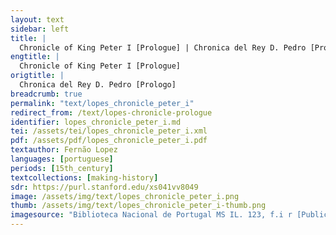 ```yaml
---
layout: text
sidebar: left
title: |
  Chronicle of King Peter I [Prologue] | Chronica del Rey D. Pedro [Prologo]
engtitle: |
  Chronicle of King Peter I [Prologue]
origtitle: |
  Chronica del Rey D. Pedro [Prologo]
breadcrumb: true
permalink: "text/lopes_chronicle_peter_i"
redirect_from: /text/lopes-chronicle-prologue
identifier: lopes_chronicle_peter_i.md
tei: /assets/tei/lopes_chronicle_peter_i.xml
pdf: /assets/pdf/lopes_chronicle_peter_i.pdf
textauthor: Fernão Lopez
languages: [portuguese]
periods: [15th_century]
textcollections: [making-history]
sdr: https://purl.stanford.edu/xs041vv8049
image: /assets/img/text/lopes_chronicle_peter_i.png
thumb: /assets/img/text/lopes_chronicle_peter_i-thumb.png
imagesource: "Biblioteca Nacional de Portugal MS IL. 123, f.i r [Public Domain]"
---
```

